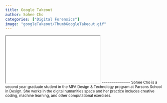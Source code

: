 ```yaml
---
title: Google Takeout
author: Sohee Cho
categories: ["Digital Forensics"]
image: "googleTakeout/ThumbGoogleTakeout.gif"
---
```


<iframe 
    src="{{ site.baseurl }}/assets/img/googleTakeout/googleTakeout.pdf" 
    class="submission_googleTakeout">
</iframe>
--------------
<small>Sohee Cho is a second year graduate student in the MFA Design & Technology program at Parsons School in Design. She works in the digital humanities space and her practice includes creative coding, machine learning, and other computational exercises.</small>
